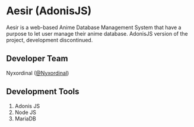 # Aesir (AdonisJS)
Aesir is a web-based Anime Database Management System that have a purpose to let user manage their anime database. AdonisJS version of the project, development discontinued.

## Developer Team
Nyxordinal ([@Nyxordinal](https://github.com/nyxordinal))

## Development Tools
1. Adonis JS
2. Node JS
3. MariaDB
